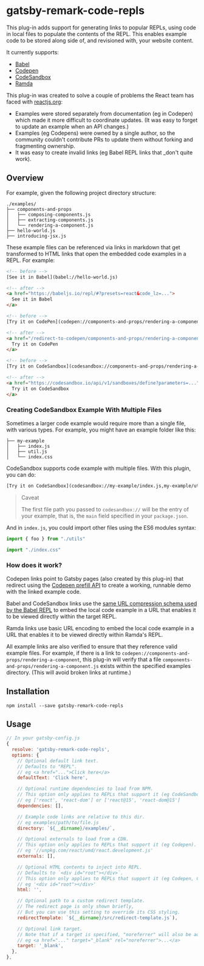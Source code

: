 # gatsby-remark-code-repls

This plug-in adds support for generating links to popular REPLs, using code in
local files to populate the contents of the REPL. This enables example code to
be stored along side of, and revisioned with, your website content.

It currently supports:

- [Babel](https://babeljs.io/repl/)
- [Codepen](https://codepen.io/)
- [CodeSandbox](https://codesandbox.io/)
- [Ramda](http://ramdajs.com/repl)

This plug-in was created to solve a couple of problems the React team has faced
with [reactjs.org](https://github.com/reactjs/reactjs.org):

- Examples were stored separately from documentation (eg in Codepen) which made
  it more difficult to coordinate updates. (It was easy to forget to update an
  example when an API changes.)
- Examples (eg Codepens) were owned by a single author, so the community
  couldn't contribute PRs to update them without forking and fragmenting
  ownership.
- It was easy to create invalid links (eg Babel REPL links that \_don't quite
  work).

## Overview

For example, given the following project directory structure:

```
./examples/
├── components-and-props
│   ├── composing-components.js
│   ├── extracting-components.js
│   └── rendering-a-component.js
├── hello-world.js
├── introducing-jsx.js
```

These example files can be referenced via links in markdown that get transformed
to HTML links that open the embedded code examples in a REPL. For example:

```html
<!-- before -->
[See it in Babel](babel://hello-world.js)

<!-- after -->
<a href="https://babeljs.io/repl/#?presets=react&code_lz=...">
  See it in Babel
</a>

<!-- before -->
[Try it on CodePen](codepen://components-and-props/rendering-a-component.js)

<!-- after -->
<a href="/redirect-to-codepen/components-and-props/rendering-a-component">
  Try it on CodePen
</a>

<!-- before -->
[Try it on CodeSandbox](codesandbox://components-and-props/rendering-a-component.js)

<!-- after -->
<a href="https://codesandbox.io/api/v1/sandboxes/define?parameters=...">
  Try it on CodeSandbox
</a>
```

### Creating CodeSandbox Example With Multiple Files

Sometimes a larger code example would require more than a single file, with various types. For example, you might have an example folder like this:

```
├── my-example
│   ├── index.js
│   ├── util.js
│   └── index.css
```

CodeSandbox supports code example with multiple files. With this plugin, you can do:

```html
[Try it on CodeSandbox](codesandbox://my-example/index.js,my-example/util.js,my-example/index.css)
```

> Caveat
>
> The first file path you passed to `codesandbox://` will be the entry of your example, that is, the `main` field specified in your `package.json`.

And in `index.js`, you could import other files using the ES6 modules syntax:

```js
import { foo } from "./utils"

import "./index.css"
```

### How does it work?

Codepen links point to Gatsby pages (also created by this plug-in) that redirect
using the
[Codepen prefill API](https://blog.codepen.io/documentation/api/prefill/) to
create a working, runnable demo with the linked example code.

Babel and CodeSandbox links use the
[same URL compression schema used by the Babel REPL](https://github.com/babel/website/blob/c9dd1f516985f7267eb58c286789e0c66bc0a21d/js/repl/UriUtils.js#L22-L26)
to embed the local code example in a URL that enables it to be viewed directly
within the target REPL.

Ramda links use basic URL encoding to embed the local code example in a URL that
enables it to be viewed directly within Ramda's REPL.

All example links are also verified to ensure that they reference valid example
files. For example, if there is a link to
`codepen://components-and-props/rendering-a-component`, this plug-in will verify
that a file `components-and-props/rendering-a-component.js` exists within the
specified examples directory. (This will avoid broken links at runtime.)

## Installation

`npm install --save gatsby-remark-code-repls`

## Usage

```javascript
// In your gatsby-config.js
{
  resolve: 'gatsby-remark-code-repls',
  options: {
    // Optional default link text.
    // Defaults to "REPL".
    // eg <a href="...">Click here</a>
    defaultText: 'Click here',

    // Optional runtime dependencies to load from NPM.
    // This option only applies to REPLs that support it (eg CodeSandbox).
    // eg ['react', 'react-dom'] or ['react@15', 'react-dom@15']
    dependencies: [],

    // Example code links are relative to this dir.
    // eg examples/path/to/file.js
    directory: `${__dirname}/examples/`,

    // Optional externals to load from a CDN.
    // This option only applies to REPLs that support it (eg Codepen).
    // eg '//unpkg.com/react/umd/react.development.js'
    externals: [],

    // Optional HTML contents to inject into REPL.
    // Defaults to `<div id="root"></div>`.
    // This option only applies to REPLs that support it (eg Codepen, CodeSandbox).
    // eg '<div id="root"></div>'
    html: '',

    // Optional path to a custom redirect template.
    // The redirect page is only shown briefly,
    // But you can use this setting to override its CSS styling.
    redirectTemplate: `${__dirname}/src/redirect-template.js`),

    // Optional link target.
    // Note that if a target is specified, "noreferrer" will also be added.
    // eg <a href="..." target="_blank" rel="noreferrer">...</a>
    target: '_blank',
  },
},
```

